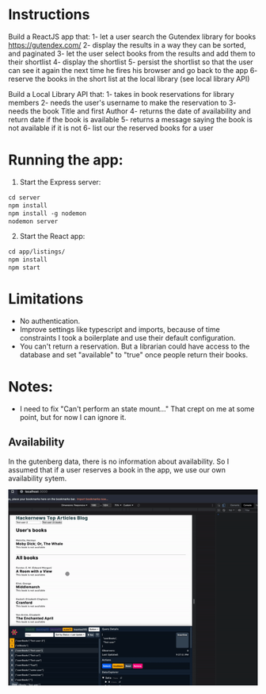 # Instructions
Build a ReactJS app that:
1- let a user search the Gutendex library for books https://gutendex.com/
2- display the results in a way they can be sorted, and paginated
3- let the user select books from the results and add them to their shortlist
4- display the shortlist
5- persist the shortlist so that the user can see it again the next time he fires his browser and go back to the app
6- reserve the books in the short list at the local library (see local library API)

Build a Local Library API that:
1- takes in book reservations for library members
2- needs the user's username to make the reservation to
3- needs the book Title and first Author
4- returns the date of availability and return date if the book is available
5- returns a message saying the book is not available if it is not
6- list our the reserved books for a user

# Running the app:
1. Start the Express server:
```
cd server
npm install
npm install -g nodemon
nodemon server
```

2. Start the React app:
```
cd app/listings/
npm install
npm start
```

# Limitations
* No authentication.
* Improve settings like typescript and imports, because of time constraints I took a boilerplate and use their default configuration.
* You can't return a reservation. But a librarian could have access to the database and set "available" to "true" once people return their books.


# Notes:
* I need to fix "Can't perform an state mount..." That crept on me at some point, but for now I can ignore it.
## Availability
In the gutenberg data, there is no information about availability. So I assumed that if a user reserves a book in the app, we use our own availability sytem.


![demonstration](https://github.com/g-vega-cl/Express-Local-library-api-Real-dev-labs/blob/main/demonstration.gif)
